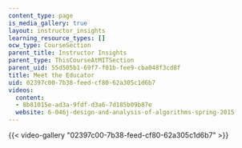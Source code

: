 ```yaml
---
content_type: page
is_media_gallery: true
layout: instructor_insights
learning_resource_types: []
ocw_type: CourseSection
parent_title: Instructor Insights
parent_type: ThisCourseAtMITSection
parent_uid: 55d505b1-69f7-f01b-fee9-cba048f3cd8f
title: Meet the Educator
uid: 02397c00-7b38-feed-cf80-62a305c1d6b7
videos:
  content:
  - 8b81015e-ad3a-9fdf-d3a6-7d185b09b87e
  website: 6-046j-design-and-analysis-of-algorithms-spring-2015
---
```



{{< video-gallery "02397c00-7b38-feed-cf80-62a305c1d6b7" >}}

